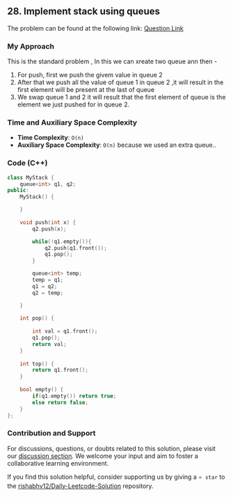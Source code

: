 ## 28. Implement stack using queues

The problem can be found at the following link: [Question Link](https://leetcode.com/problems/implement-stack-using-queues/description/)

### My Approach

This is the standard problem , In this we can xreate two queue ann then -

1. For push, first we push the givem value in queue 2
2. After that we push all the value of queue 1 in queue 2 ,it will result in the first element will be present at the last of queue
3. We swap queue 1 and 2 it will result that the first element of queue is the element we just pushed for in queue 2.

### Time and Auxiliary Space Complexity

- **Time Complexity**: `O(n)` 
- **Auxiliary Space Complexity**: `O(n)` because we used an extra queue..

### Code (C++)

```cpp
class MyStack {
    queue<int> q1, q2;
public:
    MyStack() {

    }
    
    void push(int x) {
        q2.push(x);

        while(!q1.empty()){
            q2.push(q1.front());
            q1.pop();
        }

        queue<int> temp;
        temp = q1;
        q1 = q2;
        q2 = temp;

    }
    
    int pop() {
 
        int val = q1.front();
        q1.pop();
        return val;
    }
    
    int top() {
        return q1.front();
    }
    
    bool empty() {
        if(q1.empty()) return true;
        else return false;
    }
};
```

### Contribution and Support

For discussions, questions, or doubts related to this solution, please visit our [discussion section](https://leetcode.com/discuss/general-discussion). We welcome your input and aim to foster a collaborative learning environment.

If you find this solution helpful, consider supporting us by giving a `⭐ star` to the [rishabhv12/Daily-Leetcode-Solution](https://github.com/rishabhv12/Daily-Leetcode-Solution) repository.